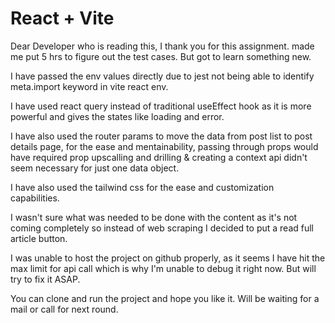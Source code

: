 # React + Vite

Dear Developer who is reading this, I thank you for this assignment. made me put 5 hrs to figure out the test cases. But got to learn something new.

I have passed the env values directly due to jest not being able to identify meta.import keyword in vite react env.

I have used react query instead of traditional useEffect hook as it is more powerful and gives the states like loading and error.

I have also used the router params to move the data from post list to post details page, for the ease and mentainability, passing through props would have required prop upscalling and drilling & creating a context api didn't seem necessary for just one data object.

I have also used the tailwind css for the ease and customization capabilities.

I wasn't sure what was needed to be done with the content as it's not coming completely so instead of web scraping I decided to put a read full article button. 

I was unable to host the project on github properly, as it seems I have hit the max limit for api call which is why I'm unable to debug it right now. But will try to fix it ASAP.


You can clone and run the project and hope you like it. Will be waiting for a mail or call for next round.
